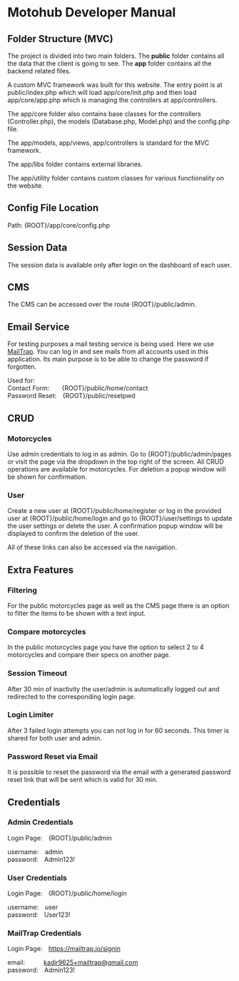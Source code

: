 # Motohub Developer Manual

## Folder Structure (MVC)

The project is divided into two main folders. The **public** folder contains all the data that the client is going to see. The **app** folder contains all the backend related files.

A custom MVC framework was built for this website. The entry point is at public/index.php which will load app/core/init.php and then load app/core/app.php which is managing the controllers at app/controllers.

The app/core folder also contains base classes for the controllers (Controller.php), the models (Database.php, Model.php) and the config.php file.

The app/models, app/views, app/controllers is standard for the MVC framework.

The app/libs folder contains external libraries.

The app/utility folder contains custom classes for various functionality on the website.

## Config File Location

Path: {ROOT}/app/core/config.php

## Session Data

The session data is available only after login on the dashboard of each user.

## CMS

The CMS can be accessed over the route {ROOT}/public/admin.

## Email Service

For testing purposes a mail testing service is being used. Here we use [MailTrap](https://mailtrap.io/). You can log in and see mails from all accounts used in this application. Its main purpose is to be able to change the password if forgotten.

Used for:<br>
Contact Form:&emsp;&emsp;{ROOT}/public/home/contact<br>
Password Reset:&emsp;{ROOT}/public/resetpwd

## CRUD

### Motorcycles

Use admin credentials to log in as admin. Go to {ROOT}/public/admin/pages or visit the page via the dropdown in the top right of the screen. All CRUD operations are available for motorcycles. For deletion a popup window will be shown for confirmation.

### User

Create a new user at {ROOT}/public/home/register or log in the provided user at {ROOT}/public/home/login and go to {ROOT}/user/settings to update the user settings or delete the user. A confirmation popup window will be displayed to confirm the deletion of the user.

All of these links can also be accessed via the navigation.

## Extra Features

### Filtering

For the public motorcycles page as well as the CMS page there is an option to filter the items to be shown with a text input.

### Compare motorcycles

In the public motorcycles page you have the option to select 2 to 4 motorcycles and compare their specs on another page.

### Session Timeout

After 30 min of inactivity the user/admin is automatically logged out and redirected to the corresponding login page.

### Login Limiter

After 3 failed login attempts you can not log in for 60 seconds. This timer is shared for both user and admin.

### Password Reset via Email

It is possible to reset the password via the email with a generated password reset link that will be sent which is valid for 30 min.

## Credentials

### Admin Credentials

Login Page:&emsp;{ROOT}/public/admin

username:&emsp;admin<br>
password:&emsp;Admin123!

### User Credentials

Login Page:&emsp;{ROOT}/public/home/login

username:&emsp;user<br>
password:&emsp;User123!

### MailTrap Credentials

Login Page:&emsp;https://mailtrap.io/signin

email:&emsp;&emsp;&emsp;kadir9625+mailtrap@gmail.com<br>
password:&emsp;Admin123!

